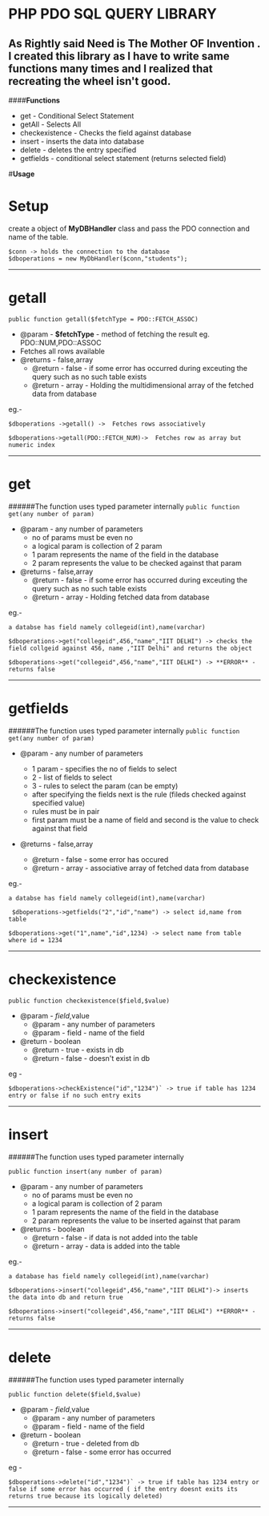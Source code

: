 PHP PDO SQL QUERY LIBRARY
========================

As Rightly said **Need is The Mother OF Invention** . I created this library as I have to write same functions many times and I realized that  recreating the wheel isn't good. 
----------



####**Functions**

* get - Conditional Select Statement
* getAll - Selects All
* checkexistence - Checks the field against database
* insert - inserts the data into database
* delete - deletes the entry specified
* getfields - conditional select statement (returns selected field)


#**Usage**

Setup
====
create a object of **MyDBHandler** class and pass the PDO connection and name of the table.


	$conn -> holds the connection to the database 
	$dboperations = new MyDbHandler($conn,"students");
---------
**getall**
=========
``public function getall($fetchType = PDO::FETCH_ASSOC)``

* @param - **$fetchType** - method of fetching the result eg. PDO::NUM,PDO::ASSOC
* Fetches all rows available
* @returns - false,array
     * @return - false - if some error has occurred during exceuting the query such as no such table exists
     * @return - array - Holding the multidimensional array of the fetched data from database

eg.-
 
    $dboperations ->getall() ->  Fetches rows associatively
	
    $dboperations->getall(PDO::FETCH_NUM)->  Fetches row as array but numeric index

------------
**get**
======
######The function uses typed parameter internally
``public function get(any number of param)``


* @param - any number of parameters 
	* no of params must be even no
	* a logical param is collection of 2 param 
	* 1 param represents the name of the field in the database
	* 2 param represents the value to be checked against that param
* @returns - false,array
     * @return - false - if some error has occurred during exceuting the query 		such as no such table exists
     * @return - array - Holding fetched data from database

eg.- 
		
    a databse has field namely collegeid(int),name(varchar)

	$dboperations->get("collegeid",456,"name","IIT DELHI") -> checks the field collgeid against 456, name ,"IIT Delhi" and returns the object
	
    $dboperations->get("collegeid",456,"name","IIT DELHI") -> **ERROR** - returns false 

--------------

**getfields**
======
######The function uses typed parameter internally
``public function get(any number of param)``


* @param - any number of parameters 
	 * 1 param - specifies the no of fields to select
     * 2 - list of fields to select
     * 3 - rules to select the param (can be empty)
     *  after specifying the fields next is the rule (fileds checked against specified value) 
     *  rules must be in pair
     *  first param must be a name of field and second is the value to check against that field

* @returns - false,array
     * @return - false - some error has occured
     * @return - array - associative array of fetched data from database

eg.- 
		
    a databse has field namely collegeid(int),name(varchar)

	 $dboperations->getfields("2","id","name") -> select id,name from table 
	
    $dboperations->get("1",name","id",1234) -> select name from table where id = 1234
---------------

**checkexistence**
======
``public function checkexistence($field,$value)``
* @param - $field,$value 
	 * @param - any number of parameters 
     * @param - field - name of the field
* @return - boolean
     * @return - true - exists in db
     * @return - false - doesn't exist in db


eg - 
	
    $dboperations->checkExistence("id","1234")` -> true if table has 1234 entry or false if no such entry exits

--------------

**insert**
======

######The function uses typed parameter internally

``public function insert(any number of param)``

* @param - any number of parameters 
	* no of params must be even no
	* a logical param is collection of 2 param 
	* 1 param represents the name of the field in the database
	* 2 param represents the value to be inserted against that param
* @returns - boolean
     * @return - false - if data is not added into the table
     * @return - array - data is added into the table

eg.- 
	
    a database has field namely collegeid(int),name(varchar)

	$dboperations->insert("collegeid",456,"name","IIT DELHI")-> inserts the data into db and return true
	
    $dboperations->insert("collegeid",456,"name","IIT DELHI") **ERROR** - returns false 
    
-------
**delete**
======
######The function uses typed parameter internally

``public function delete($field,$value)``
* @param - $field,$value 
	 * @param - any number of parameters 
     * @param - field - name of the field
* @return - boolean
     * @return - true - deleted from db
     * @return - false - some error has occurred


eg - 
	
    $dboperations->delete("id","1234")` -> true if table has 1234 entry or false if some error has occurred ( if the entry doesnt exits its returns true because its logically deleted)

--------------
